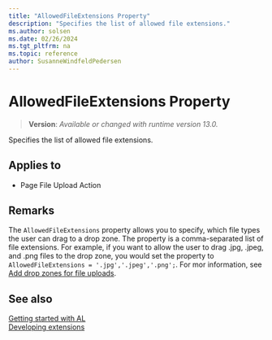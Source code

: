 ```yaml
---
title: "AllowedFileExtensions Property"
description: "Specifies the list of allowed file extensions."
ms.author: solsen
ms.date: 02/26/2024
ms.tgt_pltfrm: na
ms.topic: reference
author: SusanneWindfeldPedersen
---
```

[//]: # (START>DO_NOT_EDIT)
[//]: # (IMPORTANT:Do not edit any of the content between here and the END>DO_NOT_EDIT.)
[//]: # (Any modifications should be made in the .xml files in the ModernDev repo.)
# AllowedFileExtensions Property
> **Version**: _Available or changed with runtime version 13.0._

Specifies the list of allowed file extensions.

## Applies to
-   Page File Upload Action

[//]: # (IMPORTANT: END>DO_NOT_EDIT)

## Remarks

The `AllowedFileExtensions` property allows you to specify, which file types the user can drag to a drop zone. The property is a comma-separated list of file extensions. For example, if you want to allow the user to drag .jpg, .jpeg, and .png files to the drop zone, you would set the property to `AllowedFileExtensions = '.jpg','.jpeg','.png';`. For mor information, see [Add drop zones for file uploads](devenv-extending-drop-zones.md).

## See also

[Getting started with AL](../devenv-get-started.md)  
[Developing extensions](../devenv-dev-overview.md)  